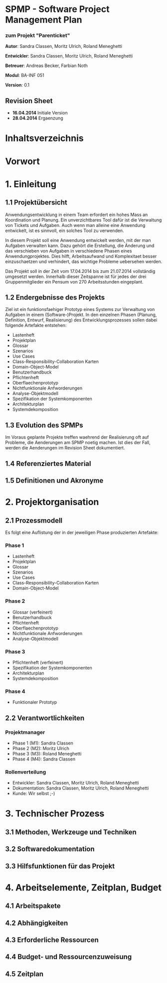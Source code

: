 # SPMP - Software Project Management Plan
### zum Projekt "Parenticket"

**Autor**: Sandra Classen, Moritz Ulrich, Roland Meneghetti

**Entwickler**: Sandra Classen, Moritz Ulrich, Roland Meneghetti

**Betreuer**: Andreas Becker, Farbian Noth

**Modul**: BA-INF 051

**Version**: 0.1

## Revision Sheet

* **16.04.2014** Initiale Version
* **28.04.2014** Ergaenzung

# Inhaltsverzeichnis
# Vorwort

# 1. Einleitung
## 1.1 Projektübersicht

Anwendungsentwicklung in einem Team erfordert ein hohes Mass an
Koordination und Planung. Ein unverzichtbares Tool dafür ist die
Verwaltung von Tickets und Aufgaben. Auch wenn man alleine eine
Anwendung entwickelt, ist es sinnvoll, ein solches Tool zu verwenden.

In diesem Projekt soll eine Anwendung entwickelt werden, mit der man
Aufgaben verwalten kann. Dazu gehört die Erstellung, die Änderung und
das verschieben von Aufgaben in verschiedene Phasen eines
Anwendungprojektes. Dies hilft, Arbeitsaufwand und Komplexitaet besser
einzuschaetzen und verhindert, das wichtige Probleme uebersehen
werden.

Das Projekt soll in der Zeit vom 17.04.2014 bis zum 21.07.2014
vollständig umgesetzt werden. Innerhalb dieser Zeitspanne ist für
jedes der drei Gruppenmitglieder ein Pensum von 270 Arbeitsstunden
eingeplant.

## 1.2 Endergebnisse des Projekts

Ziel ist ein funktionsfaehiger Prototyp eines Systems zur Verwaltung
von Aufgaben in einem (Software-)Projekt. In den einzelnen Phasen
(Planung, Definition, Entwurf, Realisierung) des Entwicklungsprozesses
sollen dabei folgende Artefakte entstehen:

* Lastenheft
* Projektplan
* Glossar
* Szenarios
* Use Cases
* Class-Responsibility-Collaboration Karten
* Domain-Object-Model
* Benutzerhandbuck
* Pflichtenheft
* Oberflaechenprototyp
* Nichtfunktionale Anfworderungen
* Analyse-Objektmodell
* Spezifikation der Systemkomponenten
* Architekturplan
* Systemdekomposition

## 1.3 Evolution des SPMPs

Im Voraus geplante Projekte treffen waehrend der Realisierung oft auf
Probleme, die Aenderungen am SPMP noetig machen. Ist dies der Fall,
werden die Aenderungen im Revision Sheet dokumentiert. 

## 1.4 Referenziertes Material
## 1.5 Definitionen und Akronyme

# 2. Projektorganisation
## 2.1 Prozessmodell

Es folgt eine Auflistung der in der jeweiligen Phase produzierten
Artefakte:

### Phase 1

* Lastenheft
* Projektplan
* Glossar
* Szenarios
* Use Cases
* Class-Responsibility-Collaboration Karten
* Domain-Object-Model

### Phase 2

* Glossar (verfeinert)
* Benutzerhandbuck
* Pflichtenheft
* Oberflaechenprototyp
* Nichtfunktionale Anfworderungen
* Analyse-Objektmodell

### Phase 3

* Pflichtenheft (verfeinert)
* Spezifikation der Systemkomponenten
* Architekturplan
* Systemdekomposition

### Phase 4

* Funktionaler Prototyp

## 2.2 Verantwortlichkeiten

### Projektmanager

* Phase 1 (M1): Sandra Classen
* Phase 2 (M2): Moritz Ulrich
* Phase 3 (M3): Roland Meneghetti
* Phase 4 (M4): Sandra Classen

### Rollenverteilung
* Entwickler: Sandra Classen, Moritz Ulrich, Roland Meneghetti
* Dokumentation: Sandra Classen, Moritz Ulrich, Roland Meneghetti
* Kunde: Wir selbst ;-)

# 3. Technischer Prozess
## 3.1 Methoden, Werkzeuge und Techniken
## 3.2 Softwaredokumentation
## 3.3 Hilfsfunktionen für das Projekt

# 4. Arbeitselemente, Zeitplan, Budget
## 4.1 Arbeitspakete
## 4.2 Abhängigkeiten
## 4.3 Erforderliche Ressourcen
## 4.4 Budget- und Ressourcenzuweisung
## 4.5 Zeitplan
